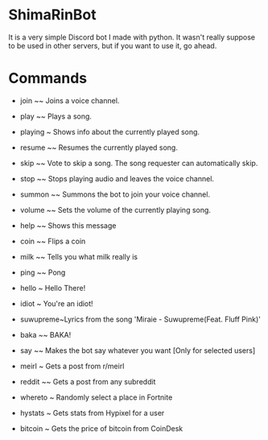 # ShimaRinBot
It is a very simple Discord bot I made with python. It wasn't really suppose to be used in other servers, but if you want to use it, go ahead.

# Commands
-  join  ~~  Joins a voice channel.
-  play  ~~  Plays a song.
-  playing ~ Shows info about the currently played song.
-  resume ~~ Resumes the currently played song.
-  skip  ~~  Vote to skip a song. The song requester can automatically skip.
-  stop  ~~  Stops playing audio and leaves the voice channel.
-  summon ~~ Summons the bot to join your voice channel.
-  volume ~~ Sets the volume of the currently playing song.

-  help  ~~  Shows this message
-  coin  ~~  Flips a coin
-  milk  ~~  Tells you what milk really is
-  ping  ~~  Pong
-  hello  ~  Hello There!
-  idiot  ~  You're an idiot!
-  suwupreme~Lyrics from the song 'Miraie - Suwupreme(Feat. Fluff Pink)'
-  baka  ~~  BAKA!
-  say  ~~   Makes the bot say whatever you want [Only for selected users]
-  meirl  ~  Gets a post from r/meirl
-  reddit ~~ Gets a post from any subreddit
-  whereto ~ Randomly select a place in Fortnite
-  hystats ~ Gets stats from Hypixel for a user
-  bitcoin ~ Gets the price of bitcoin from CoinDesk

